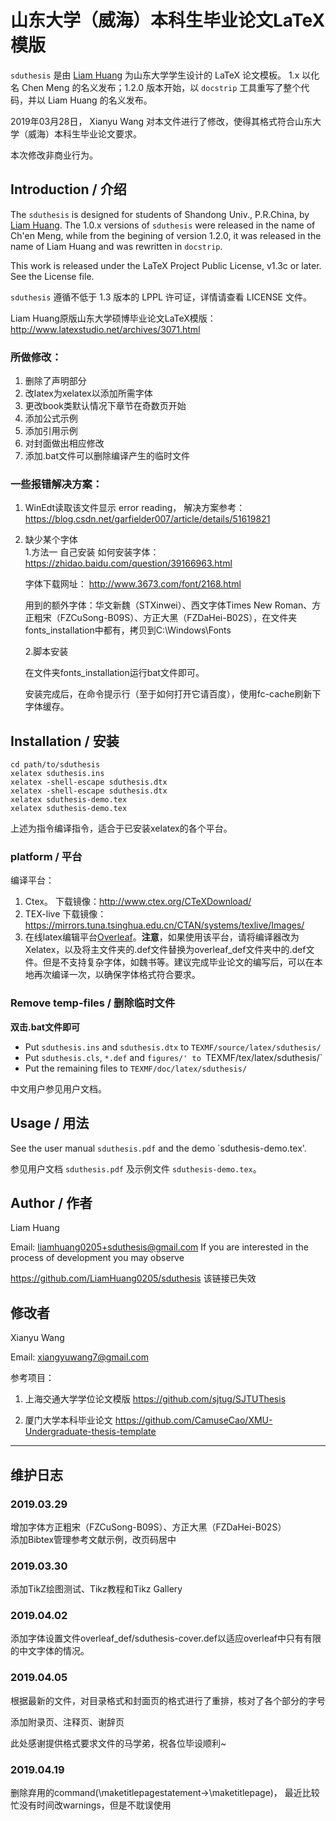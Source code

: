 
# 山东大学（威海）本科生毕业论文LaTeX 模版


`sduthesis` 是由 [Liam Huang][liam-ctan] 为山东大学学生设计的 LaTeX 论文模板。
1.x 以化名 Chen Meng 的名义发布；1.2.0 版本开始，以 `docstrip` 工具重写了整个代码，并以 Liam Huang 的名义发布。  

2019年03月28日， Xianyu Wang 对本文件进行了修改，使得其格式符合山东大学（威海）本科生毕业论文要求。  

本次修改非商业行为。  

## Introduction / 介绍

The `sduthesis` is designed for students of Shandong Univ., P.R.China,
by [Liam Huang][liam-ctan]. The 1.0.x versions of `sduthesis` were
released in the name of Ch'en Meng, while from the begining of version 1.2.0,
it was released in the name of Liam Huang and was rewritten in `docstrip`.

This work is released under the LaTeX Project Public License, v1.3c or later.
See the License file.

`sduthesis` 遵循不低于 1.3 版本的 LPPL 许可证，详情请查看 LICENSE 文件。



Liam Huang原版山东大学硕博毕业论文LaTeX模版： http://www.latexstudio.net/archives/3071.html



### 所做修改：
1. 删除了声明部分
2. 改latex为xelatex以添加所需字体
3. 更改book类默认情况下章节在奇数页开始
4. 添加公式示例
5. 添加引用示例
6. 对封面做出相应修改
7. 添加.bat文件可以删除编译产生的临时文件


### 一些报错解决方案：
1. WinEdt读取该文件显示 error reading， 解决方案参考：https://blog.csdn.net/garfielder007/article/details/51619821
2. 缺少某个字体  
   1.方法一 自己安装
   如何安装字体：https://zhidao.baidu.com/question/39166963.html

   字体下载网址： http://www.3673.com/font/2168.html  
   
   用到的额外字体：华文新魏（STXinwei）、西文字体Times New Roman、方正粗宋（FZCuSong-B09S）、方正大黑（FZDaHei-B02S），在文件夹fonts_installation中都有，拷贝到C:\Windows\Fonts
   
   2.脚本安装


   在文件夹fonts_installation运行bat文件即可。

   安装完成后，在命令提示行（至于如何打开它请百度），使用fc-cache刷新下字体缓存。




## Installation / 安装

    cd path/to/sduthesis
    xelatex sduthesis.ins
    xelatex -shell-escape sduthesis.dtx
    xelatex -shell-escape sduthesis.dtx
    xelatex sduthesis-demo.tex
    xelatex sduthesis-demo.tex

上述为指令编译指令，适合于已安装xelatex的各个平台。
### platform / 平台
编译平台：
1. Ctex。 下载镜像：http://www.ctex.org/CTeXDownload/
2. TEX-live 下载镜像： https://mirrors.tuna.tsinghua.edu.cn/CTAN/systems/texlive/Images/
3. 在线latex编辑平台[Overleaf](https://www.overleaf.com/project)。**注意**，如果使用该平台，请将编译器改为Xelatex，以及将主文件夹的.def文件替换为overleaf_def文件夹中的.def文件。但是不支持复杂字体，如魏书等。建议完成毕业论文的编写后，可以在本地再次编译一次，以确保字体格式符合要求。

### Remove temp-files / 删除临时文件

**双击.bat文件即可**

* Put `sduthesis.ins` and `sduthesis.dtx` to `TEXMF/source/latex/sduthesis/`
* Put `sduthesis.cls`, `*.def` and `figures/' to `TEXMF/tex/latex/sduthesis/`
* Put the remaining files to `TEXMF/doc/latex/sduthesis/`

中文用户参见用户文档。

## Usage / 用法

See the user manual `sduthesis.pdf` and the demo `sduthesis-demo.tex'.

参见用户文档 `sduthesis.pdf` 及示例文件 `sduthesis-demo.tex`。

## Author / 作者

Liam Huang

Email: liamhuang0205+sduthesis@gmail.com
If you are interested in the process of development you may observe

<https://github.com/LiamHuang0205/sduthesis> 该链接已失效

[liam-ctan]: http://www.ctan.org/author/huang-l

## 修改者
Xianyu Wang  

Email: xiangyuwang7@gmail.com

参考项目：

1. 上海交通大学学位论文模版 https://github.com/sjtug/SJTUThesis  

2. 厦门大学本科毕业论文 https://github.com/CamuseCao/XMU-Undergraduate-thesis-template
--------------------------------------------------------------------------
## 维护日志

### 2019.03.29
增加字体方正粗宋（FZCuSong-B09S）、方正大黑（FZDaHei-B02S）  
添加Bibtex管理参考文献示例，改页码居中

### 2019.03.30
添加TikZ绘图测试、Tikz教程和Tikz Gallery

### 2019.04.02
添加字体设置文件overleaf_def/sduthesis-cover.def以适应overleaf中只有有限的中文字体的情况。
### 2019.04.05

根据最新的文件，对目录格式和封面页的格式进行了重排，核对了各个部分的字号

添加附录页、注释页、谢辞页

此处感谢提供格式要求文件的马学弟，祝各位毕设顺利~
### 2019.04.19
删除弃用的command(\maketitlepagestatement→\maketitlepage)， 最近比较忙没有时间改warnings，但是不耽误使用
